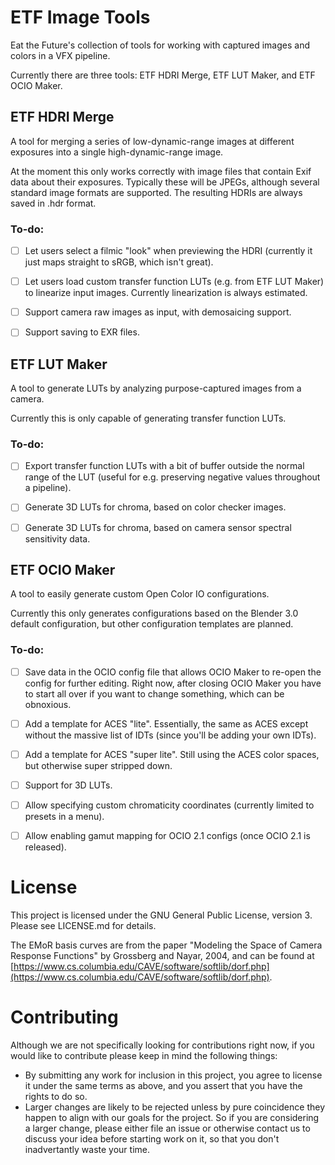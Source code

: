 # ETF Image Tools

Eat the Future's collection of tools for working with captured images and colors in a VFX pipeline.

Currently there are three tools: ETF HDRI Merge, ETF LUT Maker, and ETF OCIO Maker.


## ETF HDRI Merge

A tool for merging a series of low-dynamic-range images at different exposures into a single high-dynamic-range image.

At the moment this only works correctly with image files that contain Exif data about their exposures.  Typically these will be JPEGs, although several standard image formats are supported.  The resulting HDRIs are always saved in .hdr format.

### To-do:

- [ ] Let users select a filmic "look" when previewing the HDRI (currently it just maps straight to sRGB, which isn't great).
- [ ] Let users load custom transfer function LUTs (e.g. from ETF LUT Maker) to linearize input images.  Currently linearization is always estimated.
- [ ] Support camera raw images as input, with demosaicing support.
- [ ] Support saving to EXR files.


## ETF LUT Maker

A tool to generate LUTs by analyzing purpose-captured images from a camera.

Currently this is only capable of generating transfer function LUTs.

### To-do:

- [ ] Export transfer function LUTs with a bit of buffer outside the normal range of the LUT (useful for e.g. preserving negative values throughout a pipeline).
- [ ] Generate 3D LUTs for chroma, based on color checker images.
- [ ] Generate 3D LUTs for chroma, based on camera sensor spectral sensitivity data.


## ETF OCIO Maker

A tool to easily generate custom Open Color IO configurations.

Currently this only generates configurations based on the Blender 3.0 default configuration, but other configuration templates are planned.

### To-do:

- [ ] Save data in the OCIO config file that allows OCIO Maker to re-open the config for further editing.  Right now, after closing OCIO Maker you have to start all over if you want to change something, which can be obnoxious.
- [ ] Add a template for ACES "lite".  Essentially, the same as ACES except without the massive list of IDTs (since you'll be adding your own IDTs).
- [ ] Add a template for ACES "super lite".  Still using the ACES color spaces, but otherwise super stripped down.
- [ ] Support for 3D LUTs.
- [ ] Allow specifying custom chromaticity coordinates (currently limited to presets in a menu).
- [ ] Allow enabling gamut mapping for OCIO 2.1 configs (once OCIO 2.1 is released).


# License

This project is licensed under the GNU General Public License, version 3.  Please see LICENSE.md for details.

The EMoR basis curves are from the paper "Modeling the Space of Camera Response Functions" by Grossberg and Nayar, 2004, and can be found at [https://www.cs.columbia.edu/CAVE/software/softlib/dorf.php](https://www.cs.columbia.edu/CAVE/software/softlib/dorf.php).


# Contributing

Although we are not specifically looking for contributions right now, if you would like to contribute please keep in mind the following things:

- By submitting any work for inclusion in this project, you agree to license it under the same terms as above, and you assert that you have the rights to do so.
- Larger changes are likely to be rejected unless by pure coincidence they happen to align with our goals for the project.  So if you are considering a larger change, please either file an issue or otherwise contact us to discuss your idea before starting work on it, so that you don't inadvertantly waste your time.
